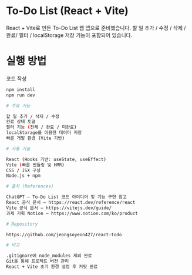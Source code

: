# To-Do List (React + Vite)

React + Vite로 만든 To-Do List 웹 앱으로 준비했습니다.
할 일 추가 / 수정 / 삭제 / 완료/ 필터 / localStorage 저장 기능이 포함되어 있습니다.

# 실행 방법

코드 작성

```bash
npm install
npm run dev

# 주요 기능

할 일 추가 / 삭제 / 수정
완료 상태 토글
필터 기능 (전체 / 완료 / 미완료)
localStorage를 이용한 데이터 저장
빠른 개발 환경 (Vite 기반)

# 사용 기술

React (Hooks 기반: useState, useEffect)
Vite (빠른 번들링 및 HMR)
CSS / JSX 구성
Node.js + npm

# 출처 (References)

ChatGPT — To-Do List 코드 아이디어 및 기능 구현 참고
React 공식 문서 — https://react.dev/reference/react
Vite 공식 문서 — https://vitejs.dev/guide/
과제 기획 Notion — https://www.notion.com/ko/product

# Repository

https://github.com/jeongsoyeon427/react-todo

# 비고

.gitignore에 node_modules 제외 완료
Git을 통해 프로젝트 버전 관리
React + Vite 초기 환경 설정 후 커밋 완료
